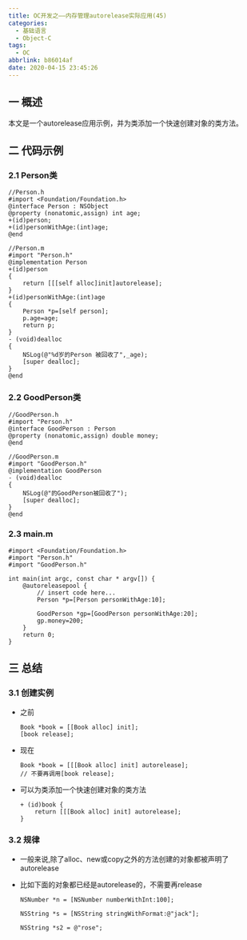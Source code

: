 ```yaml
---
title: OC开发之——内存管理autorelease实际应用(45)
categories:
  - 基础语言
  - Object-C
tags:
  - OC
abbrlink: b86014af
date: 2020-04-15 23:45:26
---
```

## 一 概述

本文是一个autorelease应用示例，并为类添加一个快速创建对象的类方法。
<!--more-->

## 二 代码示例

### 2.1 Person类

```
//Person.h
#import <Foundation/Foundation.h>
@interface Person : NSObject
@property (nonatomic,assign) int age;
+(id)person;
+(id)personWithAge:(int)age;
@end

//Person.m
#import "Person.h"
@implementation Person
+(id)person
{
    return [[[self alloc]init]autorelease];
}
+(id)personWithAge:(int)age
{
    Person *p=[self person];
    p.age=age;
    return p;
}
- (void)dealloc
{
    NSLog(@"%d岁的Person 被回收了",_age);
    [super dealloc];
}
@end
```

### 2.2 GoodPerson类

```
//GoodPerson.h
#import "Person.h"
@interface GoodPerson : Person
@property (nonatomic,assign) double money;
@end

//GoodPerson.m
#import "GoodPerson.h"
@implementation GoodPerson
- (void)dealloc
{
    NSLog(@"的GoodPerson被回收了");
    [super dealloc];
}
@end
```

### 2.3 main.m

```
#import <Foundation/Foundation.h>
#import "Person.h"
#import "GoodPerson.h"

int main(int argc, const char * argv[]) {
    @autoreleasepool {
        // insert code here...
        Person *p=[Person personWithAge:10];
        
        GoodPerson *gp=[GoodPerson personWithAge:20];
        gp.money=200;     
    }
    return 0;
}
```

## 三 总结

### 3.1 创建实例

* 之前

  ```
  Book *book = [[Book alloc] init];
  [book release];
  ```

* 现在

  ```
  Book *book = [[[Book alloc] init] autorelease];
  // 不要再调用[book release];
  ```

* 可以为类添加一个快速创建对象的类方法

  ```
  + (id)book {
      return [[[Book alloc] init] autorelease];
  }
  ```

### 3.2 规律

* 一般来说,除了alloc、new或copy之外的方法创建的对象都被声明了autorelease
* 比如下面的对象都已经是autorelease的，不需要再release

  ```
  NSNumber *n = [NSNumber numberWithInt:100];
  
  NSString *s = [NSString stringWithFormat:@"jack"];
  
  NSString *s2 = @"rose";
  ```
